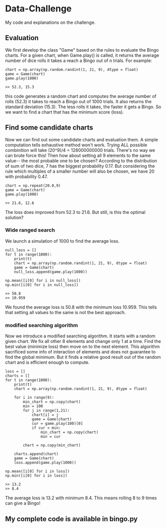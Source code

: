 # Data-Challenge
My code and explanations on the challenge.

## Evaluation
We first develop the class "Game" based on the rules to evaluate the Bingo charts. For a given chart, when Game.play() is called, it returns the average number of dice rolls it takes a reach a Bingo out of n trials. For example:

```
chart = np.array(np.random.randint(1, 21, 9), dtype = float)
game = Game(chart)
game.play(1000)

>> 52.3, 15.3
```
this code generates a random chart and computes the average number of rolls (52.3) it takes to reach a Bingo out of 1000 trials. It also returns the standard deviation (15.3).
The less rolls it takes, the faster it gets a Bingo. So we want to find a chart that has the minimum score (loss).

## Find some candidate charts
Now we can find out some candidate charts and evaluation them.
A simple computation tells exhaustive method won't work. Trying ALL possible combinition will take (20^9)/4 = 128000000000 trials. There's no way we can brute force this! 
Then how about setting all 9 elements to the same value-- the most probable one to be chosen? According to the distribution of sum of two dice, 7 has the biggest probability 0.17. But considering the rule which multiples of a smaller number will also be chosen, we have 20 with probability 0.47. 
```
chart = np.repeat(20.0,9)
game = Game(chart)
game.play(1000)

>> 21.6, 12.6
```
The loss does improved from 52.3 to 21.6. But still, is this the optimal solution?
### Wide ranged search
We launch a simulation of 1000 to find the average loss. 
```
null_loss = []
for t in range(1000):
    print(t)
    chart = np.array(np.random.randint(1, 21, 9), dtype = float)
    game = Game(chart)
    null_loss.append(game.play(1000))
   
np.mean([i[0] for i in null_loss])
np.min([i[0] for i in null_loss])   

>> 50.8
>> 10.959
```
We found the average loss is 50.8 with the minimum loss 10.959. This tells that setting all values to the same is not the best approach.

### modified searching algorithm
Now we introduce a modified searching algorithm. It starts with a random given chart. We fix all other 8 elements and change only 1 at a time. Find the best value (minimize loss) then move on to the next element. This algorithm sacrificed some info of interaction of elements and does not guarantee to find the global minimum. But it finds a relative good result out of the random chart and is efficient enough to compute.

```
loss = []
charts = []
for t in range(1000):
    print(t)
    chart = np.array(np.random.randint(1, 21, 9), dtype = float)
    
    for i in range(9):
        min_chart = np.copy(chart)
        min = 100
        for j in range(1,21):
            chart[i] = j
            game = Game(chart)
            cur = game.play(100)[0]
            if cur < min:
                min_chart = np.copy(chart)
                min = cur
        
        chart = np.copy(min_chart)       
    
    charts.append(chart)
    game = Game(chart)
    loss.append(game.play(1000))

np.mean([i[0] for i in loss])
np.min([i[0] for i in loss])

>> 13.2
>> 8.4
```
The average loss is 13.2 with minimum 8.4. 
This means rolling 8 to 9 times can give a Bingo!

## My complete code is available in bingo.py
